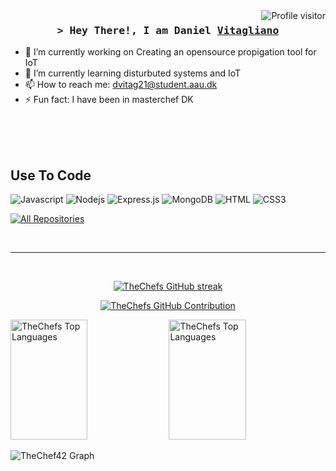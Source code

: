 <a href="https://komarev.com/ghpvc/?username=TheChef42">
  <img align="right" src="https://komarev.com/ghpvc/?username=TheChef42&label=Visitors&color=0e75b6&style=flat" alt="Profile visitor" />
</a>

<!-- Intro  -->
<h3 align="center">
        <samp>&gt; Hey There!, I am Daniel
                <b><a target="_blank" href="https://vitagliano.dk">Vitagliano</a></b>
        </samp>
</h3>

- 🔭 I’m currently working on Creating an opensource propigation tool for IoT
- 🌱 I’m currently learning disturbuted systems and IoT
- 📫 How to reach me: dvitag21@student.aau.dk
- ⚡ Fun fact: I have been in masterchef DK

<br/>
<br/>
<br/>

## Use To Code

![Javascript](https://img.shields.io/badge/Javascript-F0DB4F?style=for-the-badge&labelColor=black&logo=javascript&logoColor=F0DB4F)
![Nodejs](https://img.shields.io/badge/Nodejs-3C873A?style=for-the-badge&labelColor=black&logo=node.js&logoColor=3C873A)
![Express.js](https://img.shields.io/badge/Express.js-000000?style=for-the-badge&logo=express&logoColor=white)
![MongoDB](https://img.shields.io/badge/MongoDB-4EA94B?style=for-the-badge&logo=mongodb&logoColor=white)
![HTML](https://img.shields.io/badge/HTML5-E34F26?style=for-the-badge&logo=html5&logoColor=white)
![CSS3](https://img.shields.io/badge/CSS3-1572B6?style=for-the-badge&logo=css3&logoColor=white)


<p align="left">
  <a href="https://github.com/TheChef42?tab=repositories" target="_blank"><img alt="All Repositories" title="All Repositories" src="https://img.shields.io/badge/-All%20Repos-2962FF?style=for-the-badge&logo=koding&logoColor=white"/></a>
</p>

<br/>
<hr/>
<br/>

<p align="center">
  <a href="https://github.com/TheChef42">
    <img src="https://github-readme-streak-stats.herokuapp.com/?user=TheChef42&theme=radical&" alt="TheChefs GitHub streak"/>
  </a>
</p>

<p align="center">
  <a href="https://github.com/TheChef42">
    <img src="https://github-readme-stats.vercel.app/api?username=TheChef42&show_icons=true&locale=en&theme=radical" alt="TheChefs GitHub Contribution"/>
  </a>
</p>

<a> 
   <a href="https://github.com/TheChef42"><img alt="TheChefs Top Languages" src="https://denvercoder1-github-readme-stats.vercel.app/api?username=alsiam&show_icons=true&count_private=true&theme=react&border_color=7F3FBF&bg_color=0D1117&title_color=F85D7F&icon_color=F8D866" height="192px" width="49.5%"/></a>
  <a href="https://github.com/TheChef42"><img alt="TheChefs Top Languages" src="https://denvercoder1-github-readme-stats.vercel.app/api/top-langs/?username=TheChef42&langs_count=8&layout=compact&theme=react&border_color=7F3FBF&bg_color=0D1117&title_color=F85D7F&icon_color=F8D866" height="192px" width="49.5%"/></a>
  <br/>
</a>

![TheChef42 Graph](https://github-readme-activity-graph.vercel.app/graph?username=TheChef42&custom_title=TheChef42%20GitHub%20Activity%20Graph&bg_color=0D1117&color=7F3FBF&line=7F3FBF&point=7F3FBF&area_color=FFFFFF&title_color=FFFFFF&area=true)

